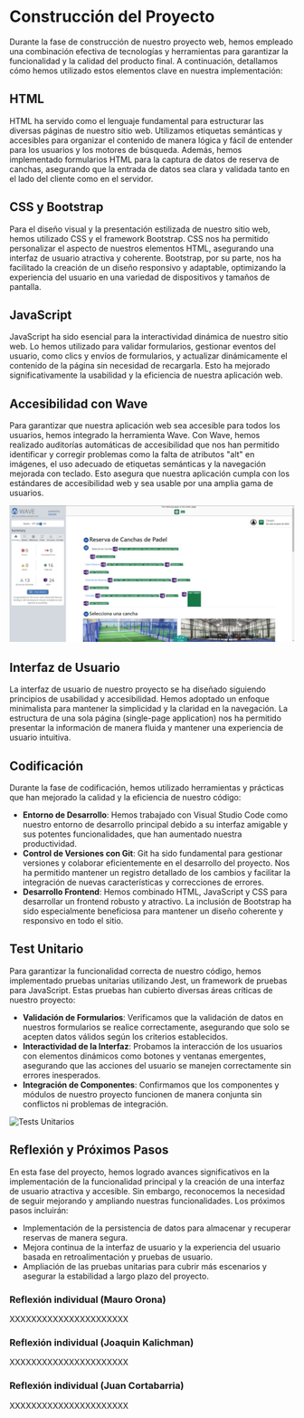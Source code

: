 # Construcción del Proyecto

Durante la fase de construcción de nuestro proyecto web, hemos empleado una combinación efectiva de tecnologías y herramientas para garantizar la funcionalidad y la calidad del producto final. A continuación, detallamos cómo hemos utilizado estos elementos clave en nuestra implementación:

## HTML

HTML ha servido como el lenguaje fundamental para estructurar las diversas páginas de nuestro sitio web. Utilizamos etiquetas semánticas y accesibles para organizar el contenido de manera lógica y fácil de entender para los usuarios y los motores de búsqueda. Además, hemos implementado formularios HTML para la captura de datos de reserva de canchas, asegurando que la entrada de datos sea clara y validada tanto en el lado del cliente como en el servidor.

## CSS y Bootstrap

Para el diseño visual y la presentación estilizada de nuestro sitio web, hemos utilizado CSS y el framework Bootstrap. CSS nos ha permitido personalizar el aspecto de nuestros elementos HTML, asegurando una interfaz de usuario atractiva y coherente. Bootstrap, por su parte, nos ha facilitado la creación de un diseño responsivo y adaptable, optimizando la experiencia del usuario en una variedad de dispositivos y tamaños de pantalla.

## JavaScript

JavaScript ha sido esencial para la interactividad dinámica de nuestro sitio web. Lo hemos utilizado para validar formularios, gestionar eventos del usuario, como clics y envíos de formularios, y actualizar dinámicamente el contenido de la página sin necesidad de recargarla. Esto ha mejorado significativamente la usabilidad y la eficiencia de nuestra aplicación web.

## Accesibilidad con Wave

Para garantizar que nuestra aplicación web sea accesible para todos los usuarios, hemos integrado la herramienta Wave. Con Wave, hemos realizado auditorías automáticas de accesibilidad que nos han permitido identificar y corregir problemas como la falta de atributos "alt" en imágenes, el uso adecuado de etiquetas semánticas y la navegación mejorada con teclado. Esto asegura que nuestra aplicación cumpla con los estándares de accesibilidad web y sea usable por una amplia gama de usuarios.

![Wave](imgInforme/wave.jpeg)

## Interfaz de Usuario

La interfaz de usuario de nuestro proyecto se ha diseñado siguiendo principios de usabilidad y accesibilidad. Hemos adoptado un enfoque minimalista para mantener la simplicidad y la claridad en la navegación. La estructura de una sola página (single-page application) nos ha permitido presentar la información de manera fluida y mantener una experiencia de usuario intuitiva.

## Codificación

Durante la fase de codificación, hemos utilizado herramientas y prácticas que han mejorado la calidad y la eficiencia de nuestro código:

- **Entorno de Desarrollo**: Hemos trabajado con Visual Studio Code como nuestro entorno de desarrollo principal debido a su interfaz amigable y sus potentes funcionalidades, que han aumentado nuestra productividad.
- **Control de Versiones con Git**: Git ha sido fundamental para gestionar versiones y colaborar eficientemente en el desarrollo del proyecto. Nos ha permitido mantener un registro detallado de los cambios y facilitar la integración de nuevas características y correcciones de errores.
- **Desarrollo Frontend**: Hemos combinado HTML, JavaScript y CSS para desarrollar un frontend robusto y atractivo. La inclusión de Bootstrap ha sido especialmente beneficiosa para mantener un diseño coherente y responsivo en todo el sitio.

## Test Unitario

Para garantizar la funcionalidad correcta de nuestro código, hemos implementado pruebas unitarias utilizando Jest, un framework de pruebas para JavaScript. Estas pruebas han cubierto diversas áreas críticas de nuestro proyecto:

- **Validación de Formularios**: Verificamos que la validación de datos en nuestros formularios se realice correctamente, asegurando que solo se acepten datos válidos según los criterios establecidos.
- **Interactividad de la Interfaz**: Probamos la interacción de los usuarios con elementos dinámicos como botones y ventanas emergentes, asegurando que las acciones del usuario se manejen correctamente sin errores inesperados.
- **Integración de Componentes**: Confirmamos que los componentes y módulos de nuestro proyecto funcionen de manera conjunta sin conflictos ni problemas de integración.

![Tests Unitarios](imgInforme/test.jpeg)

## Reflexión y Próximos Pasos

En esta fase del proyecto, hemos logrado avances significativos en la implementación de la funcionalidad principal y la creación de una interfaz de usuario atractiva y accesible. Sin embargo, reconocemos la necesidad de seguir mejorando y ampliando nuestras funcionalidades. Los próximos pasos incluirán:

- Implementación de la persistencia de datos para almacenar y recuperar reservas de manera segura.
- Mejora continua de la interfaz de usuario y la experiencia del usuario basada en retroalimentación y pruebas de usuario.
- Ampliación de las pruebas unitarias para cubrir más escenarios y asegurar la estabilidad a largo plazo del proyecto.

### Reflexión individual (Mauro Orona)
XXXXXXXXXXXXXXXXXXXXXX

### Reflexión individual (Joaquin Kalichman)
XXXXXXXXXXXXXXXXXXXXXX

### Reflexión individual (Juan Cortabarria)
XXXXXXXXXXXXXXXXXXXXXX
